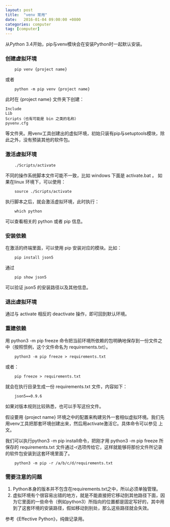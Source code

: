 ```yaml
---
layout: post
title:  "venv 常用"
date:   2016-01-04 09:00:00 +0800
categories: computer
tag: [computer]
---
```


从Python 3.4开始，pip与venv模块会在安装Python时一起默认安装。

### 创建虚拟环境

```shell
    pip venv {project name}
```
或者

```shell
    python -m pip venv {project name}
```

此时在 {project name} 文件夹下创建：

    Include
    Lib
    Scripts（也有可能是 bin 之类的名称）
    pyvenv.cfg

等文件夹。用venv工具创建出的虚拟环境，初始只装有pip与setuptools模块，除此之外，没有预装其他的软件包。

### 激活虚拟环境

```shell
    ./Scripts/activate
```
不同的操作系统脚本文件可能不一致，比如 windows 下面是 activate.bat 。
如果在linux 环境下，可以使用：

```shell
    source ./Scripts/activate
```

执行脚本之后，就会激活虚拟环境，此时执行：


```shell
    which python 
```
可以查看相关的 python 或者 pip 信息。


### 安装依赖

在激活的终端里面，可以使用 pip 安装对应的模块。比如：

```shell
    pip install json5
```
通过

```shell
    pip show json5
```
可以验证 json5 的安装路径以及其他信息。


### 退出虚拟环境

通过与 activate 相反的 deactivate 操作，即可回到默认环境。

### 重建依赖

用 python3 -m pip freeze 命令把当前环境所依赖的包明确地保存到一份文件之中（按照惯例，这个文件命名为 requirements.txt）。

```shell
    python3 -m pip freeze > requirements.txt
```
或者：

```shell
    pip freeze > requirements.txt
```
就会在执行目录生成一份 requirements.txt 文件，内容如下：

```plain
    json5==0.9.6
```
如果对版本规则比较熟悉，也可以手写这份文件。

假设要用 {project name} 环境之中的配置来构建另外一套相似虚拟环境。我们先用venv工具把那套环境创建出来，然后用activate激活它。具体命令可以参见 上文。

我们可以执行python3 -m pip install命令，把刚才用 python3 -m pip freeze 所保存的 requirements.txt 文件通过-r选项传给它，这样就能够将那份文件所记录的软件包安装到这套环境里面了。

```shell
    python3 -m pip -r /a/b/c/d/requirements.txt
```


### 需要注意的问题

1. Python本身的版本并不包含在requirements.txt之中，所以必须单独管理。
2. 虚拟环境有个很容易出错的地方，就是不能直接把它移动到其他路径下面，因为它里面的一些命令（例如python3）所指向的位置都是固定写好的，其中用到了这套环境的安装路径，假如移动到别处，那么这些路径就会失效。


参考《Effective Python》，纯做记录用。